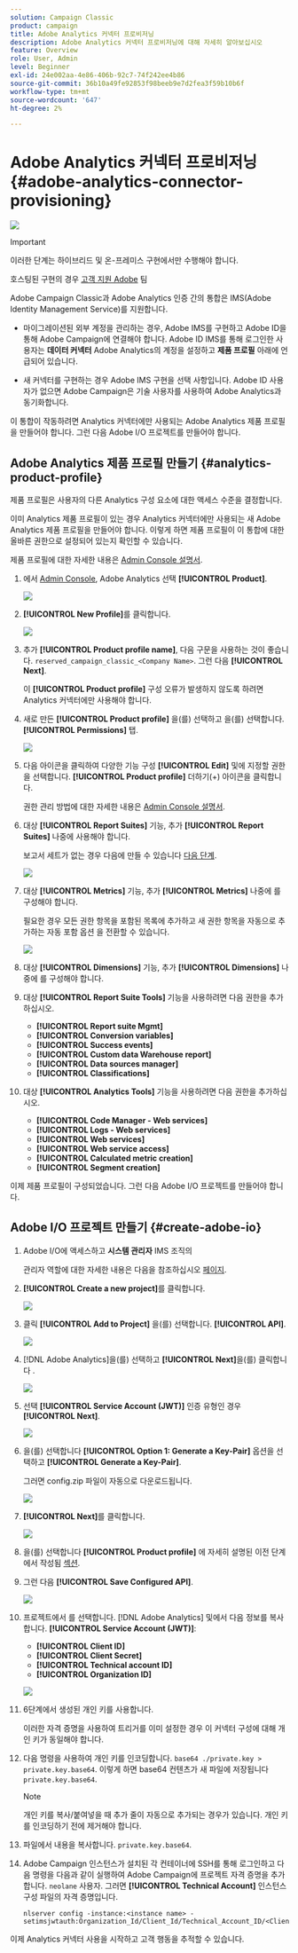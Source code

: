 ```yaml
---
solution: Campaign Classic
product: campaign
title: Adobe Analytics 커넥터 프로비저닝
description: Adobe Analytics 커넥터 프로비저닝에 대해 자세히 알아보십시오
feature: Overview
role: User, Admin
level: Beginner
exl-id: 24e002aa-4e86-406b-92c7-74f242ee4b86
source-git-commit: 36b10a49fe92853f98beeb9e7d2fea3f59b10b6f
workflow-type: tm+mt
source-wordcount: '647'
ht-degree: 2%

---
```


# Adobe Analytics 커넥터 프로비저닝 {#adobe-analytics-connector-provisioning}

![](../../assets/v7-only.svg)

>[!IMPORTANT]
>
> 이러한 단계는 하이브리드 및 온-프레미스 구현에서만 수행해야 합니다.
>
>호스팅된 구현의 경우 [고객 지원 Adobe](https://helpx.adobe.com/kr/enterprise/admin-guide.html/enterprise/using/support-for-experience-cloud.ug.html) 팀

Adobe Campaign Classic과 Adobe Analytics 인증 간의 통합은 IMS(Adobe Identity Management Service)를 지원합니다.

* 마이그레이션된 외부 계정을 관리하는 경우, Adobe IMS를 구현하고 Adobe ID을 통해 Adobe Campaign에 연결해야 합니다. Adobe ID IMS를 통해 로그인한 사용자는 **데이터 커넥터** Adobe Analytics의 계정을 설정하고 **제품 프로필** 아래에 언급되어 있습니다.

* 새 커넥터를 구현하는 경우 Adobe IMS 구현을 선택 사항입니다. Adobe ID 사용자가 없으면 Adobe Campaign은 기술 사용자를 사용하여 Adobe Analytics과 동기화합니다.

이 통합이 작동하려면 Analytics 커넥터에만 사용되는 Adobe Analytics 제품 프로필을 만들어야 합니다. 그런 다음 Adobe I/O 프로젝트를 만들어야 합니다.

## Adobe Analytics 제품 프로필 만들기 {#analytics-product-profile}

제품 프로필은 사용자의 다른 Analytics 구성 요소에 대한 액세스 수준을 결정합니다.

이미 Analytics 제품 프로필이 있는 경우 Analytics 커넥터에만 사용되는 새 Adobe Analytics 제품 프로필을 만들어야 합니다. 이렇게 하면 제품 프로필이 이 통합에 대한 올바른 권한으로 설정되어 있는지 확인할 수 있습니다.

제품 프로필에 대한 자세한 내용은 [Admin Console 설명서](https://helpx.adobe.com/mt/enterprise/admin-guide.html).

1. 에서 [Admin Console](https://adminconsole.adobe.com/), Adobe Analytics 선택 **[!UICONTROL Product]**.

   ![](assets/do-not-localize/triggers_1.png)

1. **[!UICONTROL New Profile]**&#x200B;를 클릭합니다.

   ![](assets/do-not-localize/triggers_2.png)

1. 추가 **[!UICONTROL Product profile name]**, 다음 구문을 사용하는 것이 좋습니다. `reserved_campaign_classic_<Company Name>`. 그런 다음 **[!UICONTROL Next]**.

   이 **[!UICONTROL Product profile]** 구성 오류가 발생하지 않도록 하려면 Analytics 커넥터에만 사용해야 합니다.

1. 새로 만든 **[!UICONTROL Product profile]** 을(를) 선택하고 을(를) 선택합니다. **[!UICONTROL Permissions]** 탭.

   ![](assets/do-not-localize/triggers_3.png)

1. 다음 아이콘을 클릭하여 다양한 기능 구성 **[!UICONTROL Edit]** 및에 지정할 권한을 선택합니다. **[!UICONTROL Product profile]** 더하기(+) 아이콘을 클릭합니다.

   권한 관리 방법에 대한 자세한 내용은 [Admin Console 설명서](https://helpx.adobe.com/mt/enterprise/using/manage-permissions-and-roles.html).

1. 대상 **[!UICONTROL Report Suites]** 기능, 추가 **[!UICONTROL Report Suites]** 나중에 사용해야 합니다.

   보고서 세트가 없는 경우 다음에 만들 수 있습니다 [다음 단계](../../platform/using/adobe-analytics-connector.md#report-suite-analytics).

   ![](assets/do-not-localize/triggers_4.png)

1. 대상 **[!UICONTROL Metrics]** 기능, 추가 **[!UICONTROL Metrics]** 나중에 를 구성해야 합니다.

   필요한 경우 모든 권한 항목을 포함된 목록에 추가하고 새 권한 항목을 자동으로 추가하는 자동 포함 옵션 을 전환할 수 있습니다.

   ![](assets/do-not-localize/triggers_13.png)

1. 대상 **[!UICONTROL Dimensions]** 기능, 추가 **[!UICONTROL Dimensions]** 나중에 를 구성해야 합니다.

1. 대상 **[!UICONTROL Report Suite Tools]** 기능을 사용하려면 다음 권한을 추가하십시오.

   * **[!UICONTROL Report suite Mgmt]**
   * **[!UICONTROL Conversion variables]**
   * **[!UICONTROL Success events]**
   * **[!UICONTROL Custom data Warehouse report]**
   * **[!UICONTROL Data sources manager]**
   * **[!UICONTROL Classifications]**

1. 대상 **[!UICONTROL Analytics Tools]** 기능을 사용하려면 다음 권한을 추가하십시오.

   * **[!UICONTROL Code Manager - Web services]**
   * **[!UICONTROL Logs - Web services]**
   * **[!UICONTROL Web services]**
   * **[!UICONTROL Web service access]**
   * **[!UICONTROL Calculated metric creation]**
   * **[!UICONTROL Segment creation]**

이제 제품 프로필이 구성되었습니다. 그런 다음 Adobe I/O 프로젝트를 만들어야 합니다.

## Adobe I/O 프로젝트 만들기 {#create-adobe-io}

1. Adobe I/O에 액세스하고 **시스템 관리자** IMS 조직의

   관리자 역할에 대한 자세한 내용은 다음을 참조하십시오 [페이지](https://helpx.adobe.com/enterprise/using/admin-roles.html).

1. **[!UICONTROL Create a new project]**&#x200B;를 클릭합니다.

   ![](assets/do-not-localize/triggers_5.png)

1. 클릭 **[!UICONTROL Add to Project]** 을(를) 선택합니다. **[!UICONTROL API]**.

   ![](assets/do-not-localize/triggers_6.png)

1. [!DNL Adobe Analytics]을(를) 선택하고 **[!UICONTROL Next]**&#x200B;을(를) 클릭합니다 .

   ![](assets/do-not-localize/triggers_7.png)

1. 선택 **[!UICONTROL Service Account (JWT)]** 인증 유형인 경우 **[!UICONTROL Next]**.

   ![](assets/do-not-localize/triggers_8.png)

1. 을(를) 선택합니다 **[!UICONTROL Option 1: Generate a Key-Pair]** 옵션을 선택하고 **[!UICONTROL Generate a Key-Pair]**.

   그러면 config.zip 파일이 자동으로 다운로드됩니다.

   ![](assets/do-not-localize/triggers_9.png)

1. **[!UICONTROL Next]**&#x200B;를 클릭합니다.

   ![](assets/do-not-localize/triggers_10.png)

1. 을(를) 선택합니다 **[!UICONTROL Product profile]** 에 자세히 설명된 이전 단계에서 작성됨 [섹션](#analytics-product-profile).

1. 그런 다음 **[!UICONTROL Save Configured API]**.

   ![](assets/do-not-localize/triggers_11.png)

1. 프로젝트에서 를 선택합니다. [!DNL Adobe Analytics] 및에서 다음 정보를 복사합니다. **[!UICONTROL Service Account (JWT)]**:

   * **[!UICONTROL Client ID]**
   * **[!UICONTROL Client Secret]**
   * **[!UICONTROL Technical account ID]**
   * **[!UICONTROL Organization ID]**

   ![](assets/do-not-localize/triggers_12.png)

1. 6단계에서 생성된 개인 키를 사용합니다.

   이러한 자격 증명을 사용하여 트리거를 이미 설정한 경우 이 커넥터 구성에 대해 개인 키가 동일해야 합니다.

1. 다음 명령을 사용하여 개인 키를 인코딩합니다. `base64 ./private.key > private.key.base64`. 이렇게 하면 base64 컨텐츠가 새 파일에 저장됩니다 `private.key.base64`.

   >[!NOTE]
   >
   >개인 키를 복사/붙여넣을 때 추가 줄이 자동으로 추가되는 경우가 있습니다. 개인 키를 인코딩하기 전에 제거해야 합니다.

1. 파일에서 내용을 복사합니다. `private.key.base64`.

1. Adobe Campaign 인스턴스가 설치된 각 컨테이너에 SSH를 통해 로그인하고 다음 명령을 다음과 같이 실행하여 Adobe Campaign에 프로젝트 자격 증명을 추가합니다. `neolane` 사용자. 그러면 **[!UICONTROL Technical Account]** 인스턴스 구성 파일의 자격 증명입니다.

   ```
   nlserver config -instance:<instance name> -setimsjwtauth:Organization_Id/Client_Id/Technical_Account_ID/<Client_Secret>/<Base64_encoded_Private_Key>
   ```
이제 Analytics 커넥터 사용을 시작하고 고객 행동을 추적할 수 있습니다.
